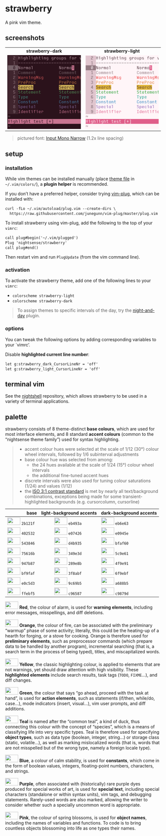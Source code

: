 <h1 id="strawberry">strawberry</h1>

<p>A pink vim theme.</p>

<h2 id="screenshots">screenshots</h2>

<table>
<tr><td align="center"><strong>strawberry-dark</strong></td><td align="center"><strong>strawberry-light</strong></td></tr>
<tr>
<td><img src="/img/screenshot-strawberry-dark.png" alt="screenshot of the strawberry-dark vim theme" width="288" /></td>
<td align="center"><img src="/img/screenshot-strawberry-light.png" alt="screenshot of the strawberry-light vim theme" width="288" /></td>
</tr>
</table>

<blockquote>
  <p>pictured font: <a href="http://input.fontbureau.com/">Input Mono Narrow</a> (1.2x line spacing)</p>
</blockquote>

<h2 id="setup">setup</h2>

<h3 id="installation">installation</h3>

<p>While vim themes can be installed manually (place <a href="https://github.com/nightsense/strawberry/tree/master/colors">theme file</a> in <code class="highlighter-rouge">~/.vim/colors/</code>), a <strong>plugin helper</strong> is recommended.</p>

<p>If you don’t have a preferred helper, consider trying <a href="https://github.com/junegunn/vim-plug">vim-plug</a>, which can be installed with:</p>

<div class="highlighter-rouge"><pre class="highlight"><code>curl -fLo ~/.vim/autoload/plug.vim --create-dirs \
  https://raw.githubusercontent.com/junegunn/vim-plug/master/plug.vim
</code></pre>
</div>

<p>To install strawberry using vim-plug, add the following to the top of your <code class="highlighter-rouge">vimrc</code>:</p>

<div class="highlighter-rouge"><pre class="highlight"><code>call plug#begin('~/.vim/plugged')
Plug 'nightsense/strawberry'
call plug#end()
</code></pre>
</div>

<p>Then restart vim and run <code class="highlighter-rouge">PlugUpdate</code> (from the vim command line).</p>

<h3 id="activation">activation</h3>

<p>To activate the strawberry theme, add one of the following lines to your <code class="highlighter-rouge">vimrc</code>:</p>

<ul>
  <li><code class="highlighter-rouge">colorscheme strawberry-light</code></li>
  <li><code class="highlighter-rouge">colorscheme strawberry-dark</code></li>
</ul>

<blockquote>
  <p>To assign themes to specific intervals of the day, try the <a href="https://github.com/nightsense/night-and-day">night-and-day</a> plugin.</p>
</blockquote>

<h3 id="options">options</h3>

<p>You can tweak the following options by adding corresponding variables to your `vimrc’.</p>

<p>Disable <strong>highlighted current line number</strong>:</p>

<div class="highlighter-rouge"><pre class="highlight"><code>let g:strawberry_dark_CursorLineNr = 'off'
let g:strawberry_light_CursorLineNr = 'off'
</code></pre>
</div>

<h2 id="terminal-vim">terminal vim</h2>

<p>See the <a href="https://github.com/nightsense/nightshell">nightshell</a> repository, which allows strawberry to be used in a variety of terminal applications.</p>

<h2 id="palette">palette</h2>

<p>strawberry consists of 8 theme-distinct <strong>base colours</strong>, which are used for most interface elements, and 8 standard <strong>accent colours</strong> (common to the “nightsense theme family”) used for syntax highlighting.</p>

<blockquote>
  <ul>
    <li>accent colour hues were selected at the scale of 1/12 (30°) colour wheel intervals, followed by 1/6 subinterval adjustments</li>
    <li>base colour hue was selected from among:
      <ul>
        <li>the 24 hues available at the scale of 1/24 (15°) colour wheel intervals</li>
        <li>the additional fine-tuned accent hues</li>
      </ul>
    </li>
    <li>discrete intervals were also used for tuning colour saturations (1/24) and values (1/12)</li>
    <li>the <a href="https://www.w3.org/TR/UNDERSTANDING-WCAG20/visual-audio-contrast-contrast.html#visual-audio-contrast-contrast-73-head">ISO 3:1 contrast standard</a> is met by nearly all text/background combinations, exceptions being made for some transient-highlighted backgrounds (e.g. cursorcolumn, cursorline)</li>
  </ul>
</blockquote>

<table>
  <thead>
    <tr>
      <th style="text-align: right">base</th>
      <th style="text-align: center">light-background accents</th>
      <th style="text-align: left">dark-background accents</th>
    </tr>
  </thead>
  <tbody>
    <tr>
      <td style="text-align: right"><img src="http://www.colorhexa.com/2b121f.png" height="24" width="42" /> <code class="highlighter-rouge">2b121f</code> </td>
      <td style="text-align: center"><img src="http://www.colorhexa.com/eb493a.png" height="24" width="42" /> <code class="highlighter-rouge">eb493a</code> </td>
      <td style="text-align: left"><img src="http://www.colorhexa.com/eb6e63.png" height="24" width="42" /> <code class="highlighter-rouge">eb6e63</code></td>
    </tr>
    <tr>
      <td style="text-align: right"><img src="http://www.colorhexa.com/402532.png" height="24" width="42" /> <code class="highlighter-rouge">402532</code> </td>
      <td style="text-align: center"><img src="http://www.colorhexa.com/e07426.png" height="24" width="42" /> <code class="highlighter-rouge">e07426</code> </td>
      <td style="text-align: left"><img src="http://www.colorhexa.com/e0945e.png" height="24" width="42" /> <code class="highlighter-rouge">e0945e</code></td>
    </tr>
    <tr>
      <td style="text-align: right"><img src="http://www.colorhexa.com/543846.png" height="24" width="42" /> <code class="highlighter-rouge">543846</code> </td>
      <td style="text-align: center"><img src="http://www.colorhexa.com/d4b935.png" height="24" width="42" /> <code class="highlighter-rouge">d4b935</code> </td>
      <td style="text-align: left"><img src="http://www.colorhexa.com/bfaf60.png" height="24" width="42" /> <code class="highlighter-rouge">bfaf60</code></td>
    </tr>
    <tr>
      <td style="text-align: right"><img src="http://www.colorhexa.com/75616b.png" height="24" width="42" /> <code class="highlighter-rouge">75616b</code> </td>
      <td style="text-align: center"><img src="http://www.colorhexa.com/349e3d.png" height="24" width="42" /> <code class="highlighter-rouge">349e3d</code> </td>
      <td style="text-align: left"><img src="http://www.colorhexa.com/5c9e61.png" height="24" width="42" /> <code class="highlighter-rouge">5c9e61</code></td>
    </tr>
    <tr>
      <td style="text-align: right"><img src="http://www.colorhexa.com/947b87.png" height="24" width="42" /> <code class="highlighter-rouge">947b87</code> </td>
      <td style="text-align: center"><img src="http://www.colorhexa.com/289e8b.png" height="24" width="42" /> <code class="highlighter-rouge">289e8b</code> </td>
      <td style="text-align: left"><img src="http://www.colorhexa.com/4f9e91.png" height="24" width="42" /> <code class="highlighter-rouge">4f9e91</code></td>
    </tr>
    <tr>
      <td style="text-align: right"><img src="http://www.colorhexa.com/bf9faf.png" height="24" width="42" /> <code class="highlighter-rouge">bf9faf</code> </td>
      <td style="text-align: center"><img src="http://www.colorhexa.com/3f8abf.png" height="24" width="42" /> <code class="highlighter-rouge">3f8abf</code> </td>
      <td style="text-align: left"><img src="http://www.colorhexa.com/6f9ebf.png" height="24" width="42" /> <code class="highlighter-rouge">6f9ebf</code></td>
    </tr>
    <tr>
      <td style="text-align: right"><img src="http://www.colorhexa.com/e0c5d3.png" height="24" width="42" /> <code class="highlighter-rouge">e0c5d3</code> </td>
      <td style="text-align: center"><img src="http://www.colorhexa.com/9c69b5.png" height="24" width="42" /> <code class="highlighter-rouge">9c69b5</code> </td>
      <td style="text-align: left"><img src="http://www.colorhexa.com/a688b5.png" height="24" width="42" /> <code class="highlighter-rouge">a688b5</code></td>
    </tr>
    <tr>
      <td style="text-align: right"><img src="http://www.colorhexa.com/ffebf5.png" height="24" width="42" /> <code class="highlighter-rouge">ffebf5</code> </td>
      <td style="text-align: center"><img src="http://www.colorhexa.com/c96587.png" height="24" width="42" /> <code class="highlighter-rouge">c96587</code> </td>
      <td style="text-align: left"><img src="http://www.colorhexa.com/c9879d.png" height="24" width="42" /> <code class="highlighter-rouge">c9879d</code></td>
    </tr>
  </tbody>
</table>

<p><img src="http://www.colorhexa.com/eb493a.png" height="24" width="42" />
<strong>Red</strong>, the colour of alarm, is used for <strong>warning elements</strong>, including error messages, misspellings, and diff deletions.</p>

<p><img src="http://www.colorhexa.com/e07426.png" height="24" width="42" />
<strong>Orange</strong>, the colour of fire, can be associated with the preliminary “warmup” phase of some activity; literally, this could be the heating-up of a hearth for forging, or a stove for cooking. Orange is therefore used for <strong>preliminary elements</strong>, such as preprocessor commands (which prepare data to be handled by another program), incremental searching (that is, a search term in the process of being typed), titles, and miscapitalized words.</p>

<p><img src="http://www.colorhexa.com/d4b935.png" height="24" width="42" />
<strong>Yellow</strong>, the classic highlighting colour, is applied to elements that are not warnings, yet should draw attention with high visibility. These <strong>highlighted elements</strong> include search results, task tags (<code class="highlighter-rouge">TODO</code>, <code class="highlighter-rouge">FIXME</code>…), and diff changes.</p>

<p><img src="http://www.colorhexa.com/349e3d.png" height="24" width="42" />
<strong>Green</strong>, the colour that says “go ahead, proceed with the task at hand”, is used for <strong>action elements</strong>, such as statements (if/then, while/do, case…), mode indicators (insert, visual…), vim user prompts, and diff additions.</p>

<p><img src="http://www.colorhexa.com/289e8b.png" height="24" width="42" />
<strong>Teal</strong> is named after the “common teal”, a kind of duck, thus connecting this colour with the concept of “species”, which is a means of classifying life into very specific types. Teal is therefore used for specifying <strong>object types</strong>, such as data type (boolean, integer, string…) or storage class (static, volatile…), as well as marking mislocalized words (that is, words that are not misspelled but of the wrong type, namely a foreign locale type).</p>

<p><img src="http://www.colorhexa.com/3f8abf.png" height="24" width="42" />
<strong>Blue</strong>, a colour of calm stability, is used for <strong>constants</strong>, which come in the form of boolean values, integers, floating-point numbers, characters, and strings.</p>

<p><img src="http://www.colorhexa.com/9c69b5.png" height="24" width="42" />
<strong>Purple</strong>, often associated with (historically) rare purple dyes produced for special works of art, is used for <strong>special text</strong>, including special characters (standalone or within syntax units), vim tags, and debugging statements. Rarely-used words are also marked, allowing the writer to consider whether such a specially uncommon word is appropriate.</p>

<p><img src="http://www.colorhexa.com/c96587.png" height="24" width="42" />
<strong>Pink</strong>, the colour of spring blossoms, is used for <strong>object names</strong>, including the names of variables and functions. To code is to bring countless objects blossoming into life as one types their names.</p>
